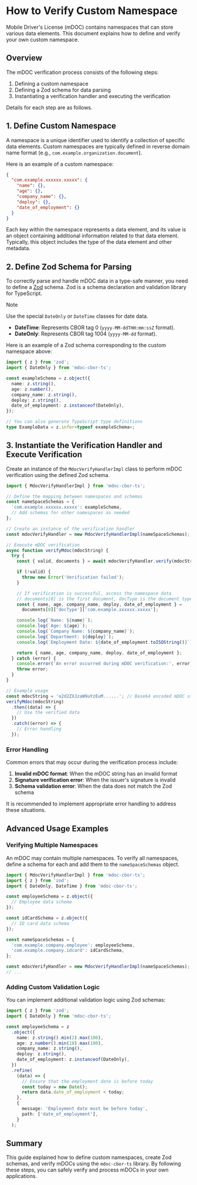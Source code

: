 # How to Verify Custom Namespace

Mobile Driver's License (mDOC) contains namespaces that can store various data elements. This document explains how to define and verify your own custom namespace.

## Overview

The mDOC verification process consists of the following steps:

1. Defining a custom namespace
2. Defining a Zod schema for data parsing
3. Instantiating a verification handler and executing the verification

Details for each step are as follows.

## 1. Define Custom Namespace

A namespace is a unique identifier used to identify a collection of specific data elements. Custom namespaces are typically defined in reverse domain name format (e.g., `com.example.organization.document`).

Here is an example of a custom namespace:

```json
{
  "com.example.xxxxxx.xxxxx": {
    "name": {},
    "age": {},
    "company_name": {},
    "deploy": {},
    "date_of_employment": {}
  }
}
```

Each key within the namespace represents a data element, and its value is an object containing additional information related to that data element. Typically, this object includes the type of the data element and other metadata.

## 2. Define Zod Schema for Parsing

To correctly parse and handle mDOC data in a type-safe manner, you need to define a [Zod](https://github.com/colinhacks/zod) schema. Zod is a schema declaration and validation library for TypeScript.

> [!NOTE]
> Use the special `DateOnly` or `DateTime` classes for date data.
>
> - **DateTime**: Represents CBOR tag 0 (`yyyy-MM-ddTHH:mm:ssZ` format).
> - **DateOnly**: Represents CBOR tag 1004 (`yyyy-MM-dd` format).

Here is an example of a Zod schema corresponding to the custom namespace above:

```typescript
import { z } from 'zod';
import { DateOnly } from 'mdoc-cbor-ts';

const exampleSchema = z.object({
  name: z.string(),
  age: z.number(),
  company_name: z.string(),
  deploy: z.string(),
  date_of_employment: z.instanceof(DateOnly),
});

// You can also generate TypeScript type definitions
type ExampleData = z.infer<typeof exampleSchema>;
```

## 3. Instantiate the Verification Handler and Execute Verification

Create an instance of the `MdocVerifyHandlerImpl` class to perform mDOC verification using the defined Zod schema.

```typescript
import { MdocVerifyHandlerImpl } from 'mdoc-cbor-ts';

// Define the mapping between namespaces and schemas
const nameSpaceSchemas = {
  'com.example.xxxxxx.xxxxx': exampleSchema,
  // Add schemas for other namespaces as needed
};

// Create an instance of the verification handler
const mdocVerifyHandler = new MdocVerifyHandlerImpl(nameSpaceSchemas);

// Execute mDOC verification
async function verifyMdoc(mdocString) {
  try {
    const { valid, documents } = await mdocVerifyHandler.verify(mdocString);

    if (!valid) {
      throw new Error('Verification failed');
    }

    // If verification is successful, access the namespace data
    // documents[0] is the first document, docType is the document type
    const { name, age, company_name, deploy, date_of_employment } =
      documents[0]['docType']['com.example.xxxxxx.xxxxx'];

    console.log(`Name: ${name}`);
    console.log(`Age: ${age}`);
    console.log(`Company Name: ${company_name}`);
    console.log(`Department: ${deploy}`);
    console.log(`Employment Date: ${date_of_employment.toISOString()}`); // Convert DateOnly to string

    return { name, age, company_name, deploy, date_of_employment };
  } catch (error) {
    console.error('An error occurred during mDOC verification:', error);
    throw error;
  }
}

// Example usage
const mdocString = 'o2d2ZXJzaW9uYzEuM......'; // Base64 encoded mDOC string
verifyMdoc(mdocString)
  .then((data) => {
    // Use the verified data
  })
  .catch((error) => {
    // Error handling
  });
```

### Error Handling

Common errors that may occur during the verification process include:

1. **Invalid mDOC format**: When the mDOC string has an invalid format
2. **Signature verification error**: When the issuer's signature is invalid
3. **Schema validation error**: When the data does not match the Zod schema

It is recommended to implement appropriate error handling to address these situations.

## Advanced Usage Examples

### Verifying Multiple Namespaces

An mDOC may contain multiple namespaces. To verify all namespaces, define a schema for each and add them to the `nameSpaceSchemas` object.

```typescript
import { MdocVerifyHandlerImpl } from 'mdoc-cbor-ts';
import { z } from 'zod';
import { DateOnly, DateTime } from 'mdoc-cbor-ts';

const employeeSchema = z.object({
  // Employee data schema
});

const idCardSchema = z.object({
  // ID card data schema
});

const nameSpaceSchemas = {
  'com.example.company.employee': employeeSchema,
  'com.example.company.idcard': idCardSchema,
};

const mdocVerifyHandler = new MdocVerifyHandlerImpl(nameSpaceSchemas);
// ...
```

### Adding Custom Validation Logic

You can implement additional validation logic using Zod schemas:

```typescript
import { z } from 'zod';
import { DateOnly } from 'mdoc-cbor-ts';

const employeeSchema = z
  .object({
    name: z.string().min(2).max(100),
    age: z.number().min(18).max(100),
    company_name: z.string(),
    deploy: z.string(),
    date_of_employment: z.instanceof(DateOnly),
  })
  .refine(
    (data) => {
      // Ensure that the employment date is before today
      const today = new Date();
      return data.date_of_employment < today;
    },
    {
      message: 'Employment date must be before today',
      path: ['date_of_employment'],
    }
  );
```

## Summary

This guide explained how to define custom namespaces, create Zod schemas, and verify mDOCs using the `mdoc-cbor-ts` library. By following these steps, you can safely verify and process mDOCs in your own applications.
